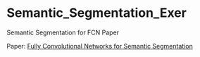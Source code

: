 # Semantic_Segmentation_Exer
Semantic Segmentation for FCN Paper

Paper: [Fully Convolutional Networks for Semantic Segmentation](https://arxiv.org/abs/1411.4038)
